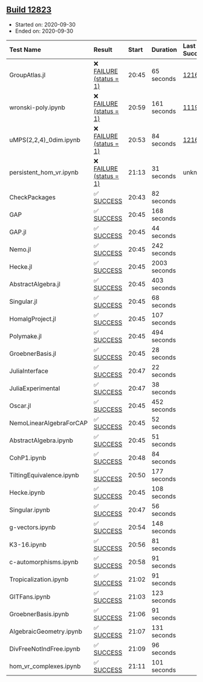 ## [Build 12823](https://oscarci.mathematik.uni-kl.de/job/oscar/12823/)

* Started on: 2020-09-30
* Ended on: 2020-09-30

| Test Name    | Result | Start | Duration | Last Success | First Failure |
|:-------------|:-------|:------|:---------|:-------------|:--------------|
| GroupAtlas.jl | ❌ [FAILURE (status = 1)](https://oscarci.mathematik.uni-kl.de/job/oscar/12823/artifact/logs/build-12823/GroupAtlas.jl.log) | 20:45 | 65 seconds | [12167](https://oscarci.mathematik.uni-kl.de/job/oscar/12167/) | [12168](https://oscarci.mathematik.uni-kl.de/job/oscar/12168/) |
| wronski-poly.ipynb | ❌ [FAILURE (status = 1)](https://oscarci.mathematik.uni-kl.de/job/oscar/12823/artifact/logs/build-12823/wronski-poly.ipynb.log) | 20:59 | 161 seconds | [11192](https://oscarci.mathematik.uni-kl.de/job/oscar/11192/) | [11193](https://oscarci.mathematik.uni-kl.de/job/oscar/11193/) |
| uMPS(2,2,4)_0dim.ipynb | ❌ [FAILURE (status = 1)](https://oscarci.mathematik.uni-kl.de/job/oscar/12823/artifact/logs/build-12823/uMPS-2-2-4-_0dim.ipynb.log) | 20:53 | 84 seconds | [12167](https://oscarci.mathematik.uni-kl.de/job/oscar/12167/) | [12168](https://oscarci.mathematik.uni-kl.de/job/oscar/12168/) |
| persistent_hom_vr.ipynb | ❌ [FAILURE (status = 1)](https://oscarci.mathematik.uni-kl.de/job/oscar/12823/artifact/logs/build-12823/persistent_hom_vr.ipynb.log) | 21:13 | 31 seconds | unknown | unknown |
| CheckPackages | ✅ [SUCCESS](https://oscarci.mathematik.uni-kl.de/job/oscar/12823/artifact/logs/build-12823/CheckPackages.log) | 20:43 | 82 seconds |  |  |
| GAP | ✅ [SUCCESS](https://oscarci.mathematik.uni-kl.de/job/oscar/12823/artifact/logs/build-12823/GAP.log) | 20:45 | 168 seconds |  |  |
| GAP.jl | ✅ [SUCCESS](https://oscarci.mathematik.uni-kl.de/job/oscar/12823/artifact/logs/build-12823/GAP.jl.log) | 20:45 | 44 seconds |  |  |
| Nemo.jl | ✅ [SUCCESS](https://oscarci.mathematik.uni-kl.de/job/oscar/12823/artifact/logs/build-12823/Nemo.jl.log) | 20:45 | 242 seconds |  |  |
| Hecke.jl | ✅ [SUCCESS](https://oscarci.mathematik.uni-kl.de/job/oscar/12823/artifact/logs/build-12823/Hecke.jl.log) | 20:45 | 2003 seconds |  |  |
| AbstractAlgebra.jl | ✅ [SUCCESS](https://oscarci.mathematik.uni-kl.de/job/oscar/12823/artifact/logs/build-12823/AbstractAlgebra.jl.log) | 20:45 | 403 seconds |  |  |
| Singular.jl | ✅ [SUCCESS](https://oscarci.mathematik.uni-kl.de/job/oscar/12823/artifact/logs/build-12823/Singular.jl.log) | 20:45 | 68 seconds |  |  |
| HomalgProject.jl | ✅ [SUCCESS](https://oscarci.mathematik.uni-kl.de/job/oscar/12823/artifact/logs/build-12823/HomalgProject.jl.log) | 20:45 | 107 seconds |  |  |
| Polymake.jl | ✅ [SUCCESS](https://oscarci.mathematik.uni-kl.de/job/oscar/12823/artifact/logs/build-12823/Polymake.jl.log) | 20:45 | 494 seconds |  |  |
| GroebnerBasis.jl | ✅ [SUCCESS](https://oscarci.mathematik.uni-kl.de/job/oscar/12823/artifact/logs/build-12823/GroebnerBasis.jl.log) | 20:45 | 28 seconds |  |  |
| JuliaInterface | ✅ [SUCCESS](https://oscarci.mathematik.uni-kl.de/job/oscar/12823/artifact/logs/build-12823/JuliaInterface.log) | 20:47 | 22 seconds |  |  |
| JuliaExperimental | ✅ [SUCCESS](https://oscarci.mathematik.uni-kl.de/job/oscar/12823/artifact/logs/build-12823/JuliaExperimental.log) | 20:47 | 38 seconds |  |  |
| Oscar.jl | ✅ [SUCCESS](https://oscarci.mathematik.uni-kl.de/job/oscar/12823/artifact/logs/build-12823/Oscar.jl.log) | 20:45 | 452 seconds |  |  |
| NemoLinearAlgebraForCAP | ✅ [SUCCESS](https://oscarci.mathematik.uni-kl.de/job/oscar/12823/artifact/logs/build-12823/NemoLinearAlgebraForCAP.log) | 20:45 | 52 seconds |  |  |
| AbstractAlgebra.ipynb | ✅ [SUCCESS](https://oscarci.mathematik.uni-kl.de/job/oscar/12823/artifact/logs/build-12823/AbstractAlgebra.ipynb.log) | 20:45 | 51 seconds |  |  |
| CohP1.ipynb | ✅ [SUCCESS](https://oscarci.mathematik.uni-kl.de/job/oscar/12823/artifact/logs/build-12823/CohP1.ipynb.log) | 20:48 | 84 seconds |  |  |
| TiltingEquivalence.ipynb | ✅ [SUCCESS](https://oscarci.mathematik.uni-kl.de/job/oscar/12823/artifact/logs/build-12823/TiltingEquivalence.ipynb.log) | 20:50 | 177 seconds |  |  |
| Hecke.ipynb | ✅ [SUCCESS](https://oscarci.mathematik.uni-kl.de/job/oscar/12823/artifact/logs/build-12823/Hecke.ipynb.log) | 20:45 | 108 seconds |  |  |
| Singular.ipynb | ✅ [SUCCESS](https://oscarci.mathematik.uni-kl.de/job/oscar/12823/artifact/logs/build-12823/Singular.ipynb.log) | 20:47 | 56 seconds |  |  |
| g-vectors.ipynb | ✅ [SUCCESS](https://oscarci.mathematik.uni-kl.de/job/oscar/12823/artifact/logs/build-12823/g-vectors.ipynb.log) | 20:54 | 148 seconds |  |  |
| K3-16.ipynb | ✅ [SUCCESS](https://oscarci.mathematik.uni-kl.de/job/oscar/12823/artifact/logs/build-12823/K3-16.ipynb.log) | 20:56 | 81 seconds |  |  |
| c-automorphisms.ipynb | ✅ [SUCCESS](https://oscarci.mathematik.uni-kl.de/job/oscar/12823/artifact/logs/build-12823/c-automorphisms.ipynb.log) | 20:58 | 91 seconds |  |  |
| Tropicalization.ipynb | ✅ [SUCCESS](https://oscarci.mathematik.uni-kl.de/job/oscar/12823/artifact/logs/build-12823/Tropicalization.ipynb.log) | 21:02 | 91 seconds |  |  |
| GITFans.ipynb | ✅ [SUCCESS](https://oscarci.mathematik.uni-kl.de/job/oscar/12823/artifact/logs/build-12823/GITFans.ipynb.log) | 21:03 | 123 seconds |  |  |
| GroebnerBasis.ipynb | ✅ [SUCCESS](https://oscarci.mathematik.uni-kl.de/job/oscar/12823/artifact/logs/build-12823/GroebnerBasis.ipynb.log) | 21:06 | 91 seconds |  |  |
| AlgebraicGeometry.ipynb | ✅ [SUCCESS](https://oscarci.mathematik.uni-kl.de/job/oscar/12823/artifact/logs/build-12823/AlgebraicGeometry.ipynb.log) | 21:07 | 131 seconds |  |  |
| DivFreeNotIndFree.ipynb | ✅ [SUCCESS](https://oscarci.mathematik.uni-kl.de/job/oscar/12823/artifact/logs/build-12823/DivFreeNotIndFree.ipynb.log) | 21:09 | 96 seconds |  |  |
| hom_vr_complexes.ipynb | ✅ [SUCCESS](https://oscarci.mathematik.uni-kl.de/job/oscar/12823/artifact/logs/build-12823/hom_vr_complexes.ipynb.log) | 21:11 | 101 seconds |  |  |
